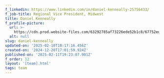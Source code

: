 ```yaml
---
f_linkedin: https://www.linkedin.com/in/daniel-kenneally-25756433/
f_job-title: Regional Vice President, Midwest
title: Daniel Kenneally
f_profile-picture:
  url: >-
    https://cdn.prod.website-files.com/63292785af73226ede52b1c8/67752ed3aef734a1f0b324cb_Daniel%20Kenneally%20copy.avif
  alt: null
slug: daniel-kenneally
updated-on: '2025-02-10T18:17:16.456Z'
created-on: '2024-12-20T17:01:59.924Z'
published-on: '2025-02-11T19:23:07.901Z'
f_order: 12
layout: '[team].html'
tags: team
---
```



